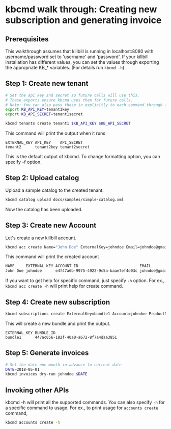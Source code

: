 # kbcmd walk through: Creating new subscription and generating invoice

## Prerequisites
This walkthrough assumes that killbill is running
in localhost:8080 with username/password set to 'username' and 'password'. If your
killbill installation has different values, you can set the values through exporting
the appropriate KB_* variables. (For details run `kbcmd -h`)

## Step 1: Create new tenant
```sh
# Set the api key and secret so future calls will use this.
# These exports ensure kbcmd uses them for future calls.
# Note: You can also pass these in explicitly to each command through flags.
export KB_API_KEY=tenant1key
export KB_API_SECRET=tenant1secret

kbcmd tenants create tenant1 $KB_API_KEY $KB_API_SECRET
```
This command will print the output when it runs

```
EXTERNAL_KEY API_KEY    API_SECRET
tenant2      tenant2key tenant2secret
```

This is the default output of kbcmd. To change formatting option, you can specify -f option.

## Step 2: Upload catalog
Upload a sample catalog to the created tenant.
```sh
kbcmd catalog upload docs/samples/simple-catalog.xml
```

Now the catalog has been uploaded.

## Step 3: Create new Account
Let's create a new killbill account.

```sh
kbcmd acc create Name="John Doe" ExternalKey=johndoe Email=johndoe@gmail.com Company="Stark" Currency=USD
```

This command will print the created account
```sh
NAME     EXTERNAL_KEY ACCOUNT_ID                           EMAIL             BALANCE CURRENCY
John Doe johndoe      e4f47a6b-9975-4922-9c5a-baae7ef4d03c johndoe@gmail.com <nil>   USD
```

If you want to get help for specific command, just specify `-h` option. For ex.,
`kbcmd acc create -h` will print help for create command.

## Step 4: Create new subscription
```sh
kbcmd subscriptions create ExternalKey=bundle1 Account=johndoe ProductName=simple PlanName=simple-monthly PriceList=default
```
This will create a new bundle and print the output. 
```
EXTERNAL_KEY BUNDLE_ID
bundle1      447ac056-182f-40a0-a672-8f7a4daa3851
```

## Step 5: Generate invoices
```sh
# Set the date one month in advance to current date
DATE=2018-05-01
kbcmd invoices dry-run johndoe $DATE
```

## Invoking other APIs

kbcmd -h will print all the supported commands. You can also specify `-h` for a specific command to usage.
For ex., to print usage for `accounts create` command,

```sh
kbcmd accounts create -h
```
